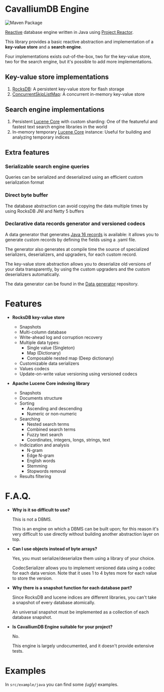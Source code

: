 # CavalliumDB Engine

![Maven Package](https://github.com/Cavallium/CavalliumDBEngine/workflows/Maven%20Package/badge.svg)

[Reactive](https://www.reactive-streams.org/) database engine written in Java using [Project Reactor](https://github.com/reactor/reactor-core).

This library provides a basic reactive abstraction and implementation of a **key-value store** and a **search engine**.

Four implementations exists out-of-the-box, two for the key-value store, two for the search engine, but it's possible to add more implementations.

## Key-value store implementations 

1. [RocksDB](https://github.com/facebook/rocksdb): A persistent key-value store for flash storage
3. [ConcurrentSkipListMap](https://docs.oracle.com/en/java/javase/16/docs/api/java.base/java/util/concurrent/ConcurrentSkipListMap.html): A concurrent in-memory key-value store

## Search engine implementations

1. Persistent [Lucene Core](https://github.com/apache/lucene) with custom sharding: One of the featureful and fastest text search engine libraries in the world
2. In-memory temporary [Lucene Core](https://github.com/apache/lucene) instance: Useful for building and analyzing temporary indices

## Extra features

### Serializable search engine queries

Queries can be serialized and deserialized using an efficient custom serialization format

### Direct byte buffer

The database abstraction can avoid copying the data multiple times by using RocksDB JNI and Netty 5 buffers

### Declarative data records generator and versioned codecs

A data generator that generates [Java 16 records](https://www.baeldung.com/java-record-keyword) is available:
it allows you to generate custom records by defining the fields using a .yaml file.

The generator also generates at compile time the source of specialized serializers,
deserializers, and upgraders, for each custom record.

The key-value store abstraction allows you to deserialize old versions of your data transparently, by using
the custom upgraders and the custom deserializers automatically.

The data generator can be found in the [Data generator](https://github.com/Cavallium/data-generator) repository.

# Features
- **RocksDB key-value store**
  - Snapshots
  - Multi-column database
  - Write-ahead log and corruption recovery
  - Multiple data types:
    - Single value (Singleton)
    - Map (Dictionary)
    - Composable nested map (Deep dictionary)
  - Customizable data serializers
  - Values codecs
  - Update-on-write value versioning using versioned codecs
  
- **Apache Lucene Core indexing library**
  - Snapshots
  - Documents structure
  - Sorting
    - Ascending and descending
    - Numeric or non-numeric
  - Searching
    - Nested search terms
    - Combined search terms
    - Fuzzy text search
    - Coordinates, integers, longs, strings, text
  - Indicization and analysis
    - N-gram
    - Edge N-gram
    - English words
    - Stemming
    - Stopwords removal
  - Results filtering

# F.A.Q.
- **Why is it so difficult to use?**
  
  This is not a DBMS.
  
  This is an engine on which a DBMS can be built upon; for this reason it's very difficult to use directly without building another abstraction layer on top.
  
- **Can I use objects instead of byte arrays?**
  
  Yes, you must serialize/deserialize them using a library of your choice.
  
  CodecSerializer allows you to implement versioned data using a codec for each data version.
  Note that it uses 1 to 4 bytes more for each value to store the version.
  
- **Why there is a snapshot function for each database part?**
  
  Since RocksDB and lucene indices are different libraries, you can't take a snapshot of every database atomically.
  
  An universal snapshot must be implemented as a collection of each database snapshot.
  
- **Is CavalliumDB Engine suitable for your project?**
  
  No.
  
  This engine is largely undocumented, and it doesn't provide extensive tests.

# Examples

In `src/example/java` you can find some *(ugly)* examples.
